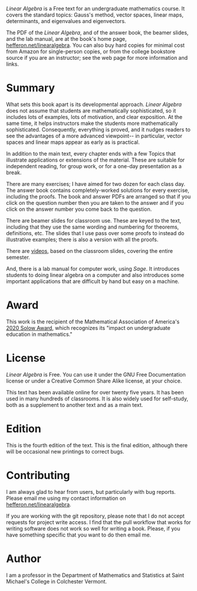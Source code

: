 _Linear Algebra_ is a Free text for an undergraduate mathematics course. It covers the standard topics: Gauss's method, vector spaces, linear maps, determinants, and eigenvalues and eigenvectors.

The PDF of the _Linear Algebra_, and of the answer book, the beamer slides, and the lab manual, are at the book's home page, [hefferon.net/linearalgebra](https://hefferon.net/linearalgebra). You can also buy hard copies for minimal cost from Amazon for single-person copies, or from the college bookstore source if you are an instructor; see the web page for more information and links.

# Summary

What sets this book apart is its developmental approach. _Linear Algebra_ does not assume that students are mathematically sophisticated, so it includes lots of examples, lots of motivation, and clear exposition. At the same time, it helps instructors make the students more mathematically sophisticated.  Consequently, everything is proved, and it nudges readers to see the advantages of a more advanced viewpoint-- in particular, vector spaces and linear maps appear as early as is practical.

In addition to the main text, every chapter ends with a few Topics that illustrate applications or extensions of the material. These are suitable for independent reading, for group work, or for a one-day presentation as a break.

There are many exercises; I have aimed for two dozen for each class day. The answer book contains completely-worked solutions for every exercise, including the proofs. The book and answer PDFs are arranged so that if you click on the question number then you are taken to the answer and if you click on the answer number you come back to the question.

There are beamer slides for classroom use. These are keyed to the text, including that they use the same wording and numbering for theorems, definitions, etc.  The slides that I use pass over some proofs to instead do illustrative examples; there is also a version with all the proofs.

There are [videos](https://www.youtube.com/playlist?list=PLwF3A0R8OzMoMlE1-SaEh8h9VqUlO-r52), based on the classroom slides, covering the entire semester.

And, there is a lab manual for computer work, using *Sage*. It introduces students to doing linear algebra on a computer and also introduces some important applications that are difficult by hand but easy on a machine.

# Award

This work is the recipient of the Mathematical Association of America's
[2020 Solow Award](https://www.maa.org/programs/maa-awards/writing-awards/daniel-solow-authors-award), which recognizes its
"impact on undergraduate education in mathematics."

# License

_Linear Algebra_ is Free. You can use it under the GNU Free Documentation license or  under a Creative Common Share Alike license, at your choice.

This text has been available online for over twenty five years. It has been used in many hundreds of classrooms. It is also widely used for self-study, both as a supplement to another text and as a main text.

# Edition

This is the fourth edition of the text.  This is the final edition, although there will be occasional new printings to correct bugs.


# Contributing

I am always glad to hear from users, but particularly with bug reports. 
Please email me using my contact information on [hefferon.net/linearalgebra](https://hefferon.net/linearalgebra).

If you are working with the git repository, please note that I do not accept requests for project write access.  I find that the pull workflow that works for writing software does not work so well for writing a book.  Please, if you have something specific that you want to do then email me.


# Author

I am a professor in the Department of Mathematics and Statistics at Saint Michael's College in Colchester Vermont.



